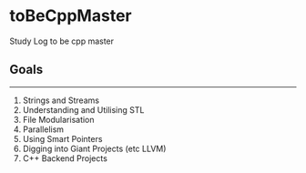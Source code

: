# toBeCppMaster

Study Log to be cpp master

## Goals

---

1. Strings and Streams
2. Understanding and Utilising STL
3. File Modularisation
4. Parallelism
5. Using Smart Pointers
6. Digging into Giant Projects (etc LLVM)
7. C++ Backend Projects
